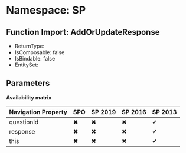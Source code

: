 # Namespace: SP

## Function Import: AddOrUpdateResponse

- ReturnType: 
- IsComposable: false
- IsBindable: false
- EntitySet: 

## Parameters

**Availability matrix**

Navigation Property | SPO | SP 2019 | SP 2016 | SP 2013
----------|-----|---------|---------|--------
questionId | ✖ | ✖ | ✖ | ✔
response | ✖ | ✖ | ✖ | ✔
this | ✖ | ✖ | ✖ | ✔
